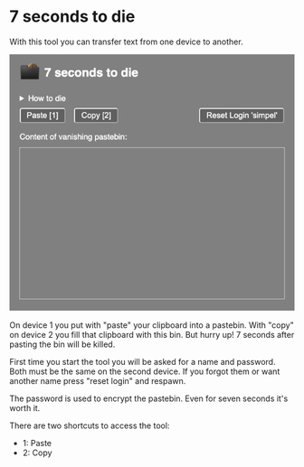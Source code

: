 # 7 seconds to die
With this tool you can transfer text from one device to another.

![Screenshot des Tools](screenshot.png)

On device 1 you put with "paste" your clipboard into a pastebin. With "copy" on device 2 you fill that clipboard with this bin. But hurry up! 7 seconds after pasting the bin will be killed.

First time you start the tool you will be asked for a name and password. Both must be the same on the second device. If you forgot them or want another name press "reset login" and respawn.

The password is used to encrypt the pastebin. Even for seven seconds it's worth it.

There are two shortcuts to access the tool:
* 1: Paste
* 2: Copy
